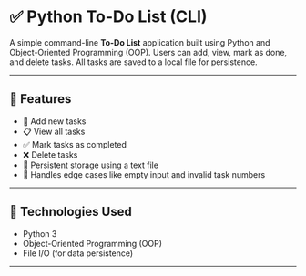 # ✅ Python To-Do List (CLI)

A simple command-line **To-Do List** application built using Python and Object-Oriented Programming (OOP). Users can add, view, mark as done, and delete tasks. All tasks are saved to a local file for persistence.

---

## 📌 Features

- 📝 Add new tasks
- 📋 View all tasks
- ✅ Mark tasks as completed
- ❌ Delete tasks
- 💾 Persistent storage using a text file
- 🚫 Handles edge cases like empty input and invalid task numbers

---

## 🧰 Technologies Used

- Python 3
- Object-Oriented Programming (OOP)
- File I/O (for data persistence)

---
